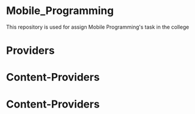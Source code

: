 # Mobile_Programming
This repository is used for assign Mobile Programming's task in the college
# Providers
# Content-Providers
# Content-Providers
